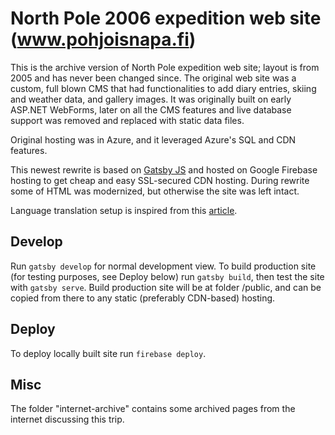# North Pole 2006 expedition web site (www.pohjoisnapa.fi)

This is the archive version of North Pole expedition web site; layout is from 2005 and has never been changed since.
The original web site was a custom, full blown CMS that had functionalities to add diary entries, skiing and weather
data, and gallery images. It was originally built on early ASP.NET WebForms, later on all the CMS features and live
database support was removed and replaced with static data files.

Original hosting was in Azure, and it leveraged Azure's SQL and CDN features.

This newest rewrite is based on [Gatsby JS](https://www.gatsbyjs.org) and hosted on Google Firebase
hosting to get cheap and easy SSL-secured CDN hosting. During rewrite some of HTML was modernized, but otherwise the
site was left intact.

Language translation setup is inspired from this [article](https://www.gatsbyjs.org/blog/2017-10-17-building-i18n-with-gatsby/).

## Develop

Run `gatsby develop` for normal development view. To build production site (for testing
purposes, see Deploy below) run `gatsby build`, then test the site with `gatsby serve`.
Build production site will be at folder /public, and can be copied from there to any
static (preferably CDN-based) hosting.

## Deploy

To deploy locally built site run `firebase deploy`.

## Misc

The folder "internet-archive" contains some archived pages from the internet discussing this trip.
